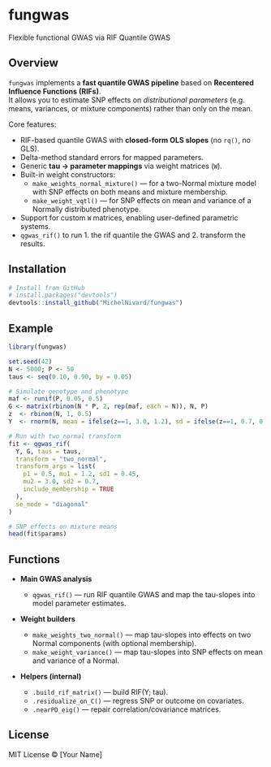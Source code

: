 
# fungwas

Flexible functional GWAS via RIF Quantile GWAS


## Overview

`fungwas` implements a **fast quantile GWAS pipeline** based on **Recentered Influence Functions (RIFs)**.  
It allows you to estimate SNP effects on *distributional parameters* (e.g. means, variances, or mixture components) rather than only on the mean.

Core features:
- RIF-based quantile GWAS with **closed-form OLS slopes** (no `rq()`, no GLS).
- Delta-method standard errors for mapped parameters.
- Generic **tau → parameter mappings** via weight matrices (`W`).
- Built-in weight constructors:
  - `make_weights_normal_mixture()` — for a two-Normal mixture model with SNP effects on both means and mixture membership.
  - `make_weight_vqtl()` — for SNP effects on mean and variance of a Normally distributed phenotype.
- Support for custom `W` matrices, enabling user-defined parametric systems.
- `qgwas_rif()` to run 1. the rif quantile the GWAS and 2. transform the results.


## Installation

```r
# Install from GitHub
# install.packages("devtools")
devtools::install_github("MichelNivard/fungwas")
```

## Example

```r
library(fungwas)

set.seed(42)
N <- 5000; P <- 50
taus <- seq(0.10, 0.90, by = 0.05)

# Simulate genotype and phenotype
maf <- runif(P, 0.05, 0.5)
G <- matrix(rbinom(N * P, 2, rep(maf, each = N)), N, P)
z  <- rbinom(N, 1, 0.5)
Y  <- rnorm(N, mean = ifelse(z==1, 3.0, 1.2), sd = ifelse(z==1, 0.7, 0.45))

# Run with two_normal transform
fit <- qgwas_rif(
  Y, G, taus = taus,
  transform = "two_normal",
  transform_args = list(
    p1 = 0.5, mu1 = 1.2, sd1 = 0.45,
    mu2 = 3.0, sd2 = 0.7,
    include_membership = TRUE
  ),
  se_mode = "diagonal"
)

# SNP effects on mixture means
head(fit$params)
```


## Functions

* **Main GWAS analysis**

  * `qgwas_rif()` — run RIF quantile GWAS and map the tau-slopes into model parameter estimates.

* **Weight builders**

  * `make_weights_two_normal()` — map tau-slopes into effects on two Normal components (with optional membership).
  * `make_weight_variance()` — map tau-slopes into SNP effects on mean and variance of a Normal.

* **Helpers (internal)**

  * `.build_rif_matrix()` — build RIF(Y; tau).
  * `.residualize_on_C()` — regress SNP or outcome on covariates.
  * `.nearPD_eig()` — repair correlation/covariance matrices.


## License

MIT License © [Your Name]

